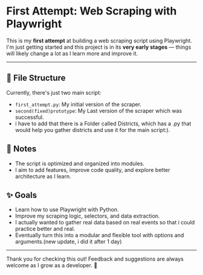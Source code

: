 
# First Attempt: Web Scraping with Playwright

This is my **first attempt** at building a web scraping script using Playwright.  
I'm just getting started and this project is in its **very early stages** — things will likely change a lot as I learn more and improve it.

---

## 📂 File Structure

Currently, there's just two main script:

- `first_attempt.py`: My initial version of the scraper.
- `second(fixed)prototype`: My Last version of the scraper which was successful.
- i have to add that there is a Folder called Districts, which has a .py that would help you gather districts and use it for the main script:).

## 📌 Notes

- The script is optimized and organized into modules.
- I aim to add features, improve code quality, and explore better architecture as I learn.

## ✨ Goals

- Learn how to use Playwright with Python.
- Improve my scraping logic, selectors, and data extraction.
- I actually wanted to gather real data based on real events so that i could practice better and real.
- Eventually turn this into a modular and flexible tool with options and arguments.(new update, i did it after 1 day)

---

Thank you for checking this out! Feedback and suggestions are always welcome as I grow as a developer. 🌱
